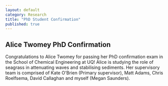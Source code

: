 ```yaml
---
layout: default
category: Research
title: "PhD Student Confirmation"
published: true  
---
```


## Alice Twomey PhD Confirmation

Congratulations to Alice Twomey for passing her PhD confirmation exam in the School of Chemical Engineering at UQ! 
Alice is studying the role of seagrass in attenuating waves and stabilising sediments.
Her supervisory team is comprised of Kate O'Brien (Primary supervisor), Matt Adams, 
Chris Roelfsema, David Callaghan and myself (Megan Saunders).
